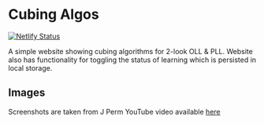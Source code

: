 # Cubing Algos

[![Netlify Status](https://api.netlify.com/api/v1/badges/d78816a7-6f6c-466c-978a-94d0624d5af2/deploy-status)](https://app.netlify.com/sites/cubingalgos/deploys)

A simple website showing cubing algorithms for 2-look OLL & PLL. Website also has functionality for toggling the status of learning which is persisted in local storage.

## Images

Screenshots are taken from J Perm YouTube video available [here](https://www.youtube.com/playlist?list=PLI24ciRbl8BUHEeOBaLXY4GpaVXSULYp4)
